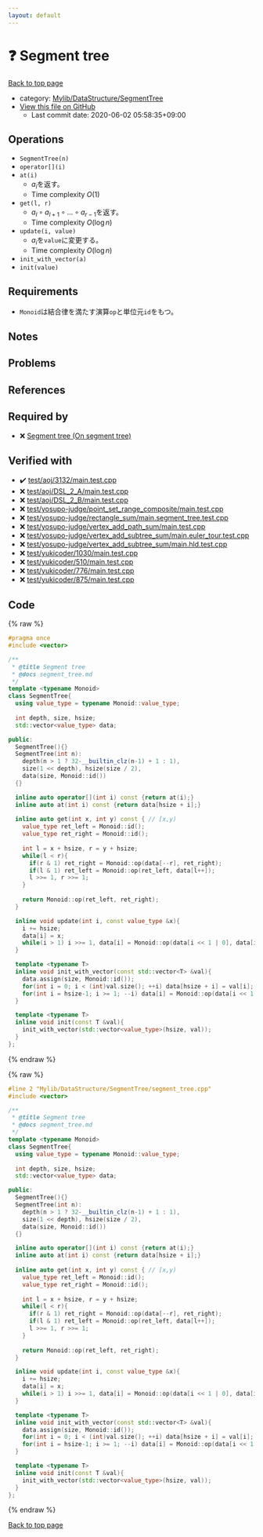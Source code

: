 ```yaml
---
layout: default
---
```


<!-- mathjax config similar to math.stackexchange -->
<script type="text/javascript" async
  src="https://cdnjs.cloudflare.com/ajax/libs/mathjax/2.7.5/MathJax.js?config=TeX-MML-AM_CHTML">
</script>
<script type="text/x-mathjax-config">
  MathJax.Hub.Config({
    TeX: { equationNumbers: { autoNumber: "AMS" }},
    tex2jax: {
      inlineMath: [ ['$','$'] ],
      processEscapes: true
    },
    "HTML-CSS": { matchFontHeight: false },
    displayAlign: "left",
    displayIndent: "2em"
  });
</script>

<script type="text/javascript" src="https://cdnjs.cloudflare.com/ajax/libs/jquery/3.4.1/jquery.min.js"></script>
<script src="https://cdn.jsdelivr.net/npm/jquery-balloon-js@1.1.2/jquery.balloon.min.js" integrity="sha256-ZEYs9VrgAeNuPvs15E39OsyOJaIkXEEt10fzxJ20+2I=" crossorigin="anonymous"></script>
<script type="text/javascript" src="../../../../assets/js/copy-button.js"></script>
<link rel="stylesheet" href="../../../../assets/css/copy-button.css" />


# :question: Segment tree

<a href="../../../../index.html">Back to top page</a>

* category: <a href="../../../../index.html#7a59141fbb54053c332fbe894553f051">Mylib/DataStructure/SegmentTree</a>
* <a href="{{ site.github.repository_url }}/blob/master/Mylib/DataStructure/SegmentTree/segment_tree.cpp">View this file on GitHub</a>
    - Last commit date: 2020-06-02 05:58:35+09:00




## Operations

- `SegmentTree(n)`
- `operator[](i)`
- `at(i)`
	- $a_i$を返す。
	- Time complexity $O(1)$
- `get(l, r)`
	- $a_l \circ a_{l+1} \circ \ldots \circ a_{r-1}$を返す。
	- Time complexity $O(\log n)$
- `update(i, value)`
	- $a_i$を`value`に変更する。
	- Time complexity $O(\log n)$
- `init_with_vector(a)`
- `init(value)`

## Requirements

- `Monoid`は結合律を満たす演算`op`と単位元`id`をもつ。

## Notes

## Problems

## References
 


## Required by

* :x: <a href="segment_tree_on_segment_tree.cpp.html">Segment tree (On segment tree)</a>


## Verified with

* :heavy_check_mark: <a href="../../../../verify/test/aoj/3132/main.test.cpp.html">test/aoj/3132/main.test.cpp</a>
* :x: <a href="../../../../verify/test/aoj/DSL_2_A/main.test.cpp.html">test/aoj/DSL_2_A/main.test.cpp</a>
* :x: <a href="../../../../verify/test/aoj/DSL_2_B/main.test.cpp.html">test/aoj/DSL_2_B/main.test.cpp</a>
* :x: <a href="../../../../verify/test/yosupo-judge/point_set_range_composite/main.test.cpp.html">test/yosupo-judge/point_set_range_composite/main.test.cpp</a>
* :x: <a href="../../../../verify/test/yosupo-judge/rectangle_sum/main.segment_tree.test.cpp.html">test/yosupo-judge/rectangle_sum/main.segment_tree.test.cpp</a>
* :x: <a href="../../../../verify/test/yosupo-judge/vertex_add_path_sum/main.test.cpp.html">test/yosupo-judge/vertex_add_path_sum/main.test.cpp</a>
* :x: <a href="../../../../verify/test/yosupo-judge/vertex_add_subtree_sum/main.euler_tour.test.cpp.html">test/yosupo-judge/vertex_add_subtree_sum/main.euler_tour.test.cpp</a>
* :x: <a href="../../../../verify/test/yosupo-judge/vertex_add_subtree_sum/main.hld.test.cpp.html">test/yosupo-judge/vertex_add_subtree_sum/main.hld.test.cpp</a>
* :x: <a href="../../../../verify/test/yukicoder/1030/main.test.cpp.html">test/yukicoder/1030/main.test.cpp</a>
* :x: <a href="../../../../verify/test/yukicoder/510/main.test.cpp.html">test/yukicoder/510/main.test.cpp</a>
* :x: <a href="../../../../verify/test/yukicoder/776/main.test.cpp.html">test/yukicoder/776/main.test.cpp</a>
* :x: <a href="../../../../verify/test/yukicoder/875/main.test.cpp.html">test/yukicoder/875/main.test.cpp</a>


## Code

<a id="unbundled"></a>
{% raw %}
```cpp
#pragma once
#include <vector>

/**
 * @title Segment tree
 * @docs segment_tree.md
 */
template <typename Monoid>
class SegmentTree{
  using value_type = typename Monoid::value_type;
  
  int depth, size, hsize;
  std::vector<value_type> data;

public:
  SegmentTree(){}
  SegmentTree(int n):
    depth(n > 1 ? 32-__builtin_clz(n-1) + 1 : 1),
    size(1 << depth), hsize(size / 2),
    data(size, Monoid::id())
  {}

  inline auto operator[](int i) const {return at(i);}
  inline auto at(int i) const {return data[hsize + i];}
  
  inline auto get(int x, int y) const { // [x,y)
    value_type ret_left = Monoid::id();
    value_type ret_right = Monoid::id();
    
    int l = x + hsize, r = y + hsize;
    while(l < r){
      if(r & 1) ret_right = Monoid::op(data[--r], ret_right);
      if(l & 1) ret_left = Monoid::op(ret_left, data[l++]);
      l >>= 1, r >>= 1;
    }
    
    return Monoid::op(ret_left, ret_right);
  }

  inline void update(int i, const value_type &x){
    i += hsize;
    data[i] = x;
    while(i > 1) i >>= 1, data[i] = Monoid::op(data[i << 1 | 0], data[i << 1 | 1]);
  }

  template <typename T>
  inline void init_with_vector(const std::vector<T> &val){
    data.assign(size, Monoid::id());
    for(int i = 0; i < (int)val.size(); ++i) data[hsize + i] = val[i];
    for(int i = hsize-1; i >= 1; --i) data[i] = Monoid::op(data[i << 1 | 0], data[i << 1 | 1]);
  }

  template <typename T>
  inline void init(const T &val){
    init_with_vector(std::vector<value_type>(hsize, val));
  }  
};

```
{% endraw %}

<a id="bundled"></a>
{% raw %}
```cpp
#line 2 "Mylib/DataStructure/SegmentTree/segment_tree.cpp"
#include <vector>

/**
 * @title Segment tree
 * @docs segment_tree.md
 */
template <typename Monoid>
class SegmentTree{
  using value_type = typename Monoid::value_type;
  
  int depth, size, hsize;
  std::vector<value_type> data;

public:
  SegmentTree(){}
  SegmentTree(int n):
    depth(n > 1 ? 32-__builtin_clz(n-1) + 1 : 1),
    size(1 << depth), hsize(size / 2),
    data(size, Monoid::id())
  {}

  inline auto operator[](int i) const {return at(i);}
  inline auto at(int i) const {return data[hsize + i];}
  
  inline auto get(int x, int y) const { // [x,y)
    value_type ret_left = Monoid::id();
    value_type ret_right = Monoid::id();
    
    int l = x + hsize, r = y + hsize;
    while(l < r){
      if(r & 1) ret_right = Monoid::op(data[--r], ret_right);
      if(l & 1) ret_left = Monoid::op(ret_left, data[l++]);
      l >>= 1, r >>= 1;
    }
    
    return Monoid::op(ret_left, ret_right);
  }

  inline void update(int i, const value_type &x){
    i += hsize;
    data[i] = x;
    while(i > 1) i >>= 1, data[i] = Monoid::op(data[i << 1 | 0], data[i << 1 | 1]);
  }

  template <typename T>
  inline void init_with_vector(const std::vector<T> &val){
    data.assign(size, Monoid::id());
    for(int i = 0; i < (int)val.size(); ++i) data[hsize + i] = val[i];
    for(int i = hsize-1; i >= 1; --i) data[i] = Monoid::op(data[i << 1 | 0], data[i << 1 | 1]);
  }

  template <typename T>
  inline void init(const T &val){
    init_with_vector(std::vector<value_type>(hsize, val));
  }  
};

```
{% endraw %}

<a href="../../../../index.html">Back to top page</a>


